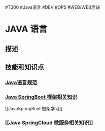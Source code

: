#T200 #Java语言 #DEV #OPS #WEB/WEB后端  
# JAVA 语言
## 描述

## 技能和知识点

### [Java语言规范](Java语言规范.md)

### [Java SpringBoot 框架相关知识](Java%20%SpringBoot%20%框架相关知识.md)

[[JavaSpringBoot 框架学习]]

### [[Java SpringCloud 微服务相关知识]]
